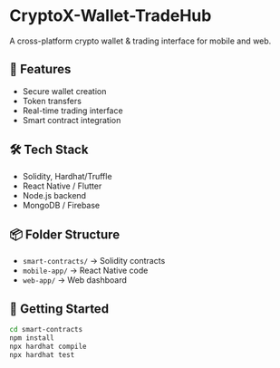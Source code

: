 # CryptoX-Wallet-TradeHub

A cross-platform crypto wallet & trading interface for mobile and web.

## 🔐 Features
- Secure wallet creation
- Token transfers
- Real-time trading interface
- Smart contract integration

## 🛠 Tech Stack
- Solidity, Hardhat/Truffle
- React Native / Flutter
- Node.js backend
- MongoDB / Firebase

## 📦 Folder Structure
- `smart-contracts/` → Solidity contracts
- `mobile-app/` → React Native code
- `web-app/` → Web dashboard

## 🚀 Getting Started

```bash
cd smart-contracts
npm install
npx hardhat compile
npx hardhat test
